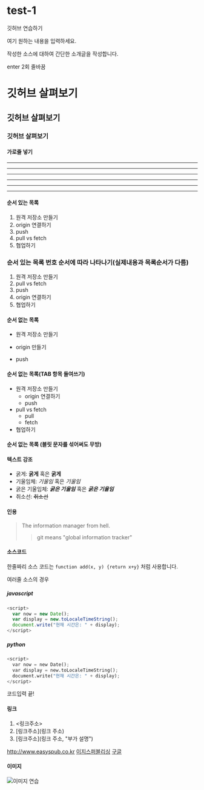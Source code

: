 # test-1
깃허브 연습하기

여기 원하는 내용을 입력하세요.

작성한 소스에 대하여 간단한 소개글을 작성합니다.

enter 2회 줄바꿈

# 깃허브 살펴보기

## 깃허브 살펴보기

### 깃허브 살펴보기


#### 가로줄 넣기
---

--------

- - -

***

******************

* * * 

#### 순서 있는 목록

1. 원격 저장소 만들기
2. origin 연결하기
3. push
4. pull vs fetch
5. 협업하기

### 순서 있는 목록 번호 순서에 따라 나타나기(실제내용과 목록순서가 다름)
1. 원격 저장소 만들기
4. pull vs fetch
3. push
2. origin 연결하기
5. 협업하기

#### 순서 없는 목록
+ 원격 저장소 만들기
- origin 만들기
* push

#### 순서 없는 목록(TAB 항목 들여쓰기)
- 원격 저장소 만들기
  - origin 연결하기
  - push
- pull vs fetch
  - pull
  - fetch
- 협업하기

#### 순서 없는 목록 (블릿 문자를 섞어써도 무방)

#### 텍스트 강조
- 굵게: **굵게** 혹은 __굵게__
- 기울임체: *기울임* 혹은 _기울임_
- 굵은 기울임체: ***굵은 기울임*** 혹은 ___굵은 기울임___
- 취소선: ~~취소선~~

#### 인용
> The information manager from hell.
> > git means "global information tracker"

#### 소스코드
한줄짜리 소스 코드는 `function add(x, y) {return x+y}` 처럼 사용합니다. 

여러줄 소스의 경우
##### javascript
```javascript
<script>
  var now = new Date();
  var display = new.toLocaleTimeString();
  document.write("현재 시간은: " + display);
</script>

```

##### python
```python
<script>
  var now = new Date();
  var display = new.toLocaleTimeString();
  document.write("현재 시간은: " + display);
</script>

```
코드입력 끝!

#### 링크
1. <링크주소>
2. [링크주소](링크 주소)
3. [링크주소](링크 주소, "부가 설명")

<http://www.easyspub.co.kr>
[이지스퍼블리싱](http://www.easyspub.co.kr)
[구글](http://google.com, "검색 사이트")

#### 이미지
![이미지 연습](http://kyrieko.dothome.co.kr/images/first.jpg)

